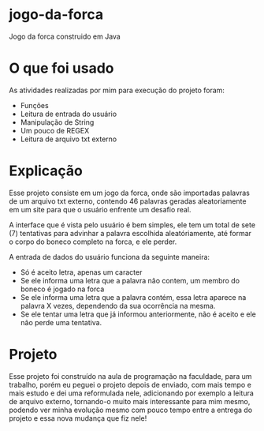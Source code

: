 # jogo-da-forca
Jogo da forca construido em Java

# O que foi usado
As atividades realizadas por mim para execução do projeto foram:
 * Funções
 * Leitura de entrada do usuário
 * Manipulação de String
 * Um pouco de REGEX
 * Leitura de arquivo txt externo

# Explicação
Esse projeto consiste em um jogo da forca, onde são importadas palavras de um arquivo txt externo, contendo 46 palavras geradas aleatoriamente em um site para que o usuário enfrente um desafio real.

A interface que é vista pelo usuário é bem simples, ele tem um total de sete (7) tentativas para advinhar a palavra escolhida aleatóriamente, até formar o corpo do boneco completo na forca, e ele perder.

A entrada de dados do usuário funciona da seguinte maneira:
 * Só é aceito letra, apenas um caracter
 * Se ele informa uma letra que a palavra não contem, um membro do boneco é jogado na forca
 * Se ele informa uma letra que a palavra contém, essa letra aparece na palavra X vezes, dependendo da sua ocorrência na mesma.
 * Se ele tentar uma letra que já informou anteriormente, não é aceito e ele não perde uma tentativa.

# Projeto
Esse projeto foi construído na aula de programação na faculdade, para um trabalho, porém eu peguei o projeto depois de enviado, com mais tempo e mais estudo e dei uma reformulada nele, adicionando por exemplo a leitura de arquivo externo, tornando-o muito mais interessante para mim mesmo, podendo ver minha evolução mesmo com pouco tempo entre a entrega do projeto e essa nova mudança que fiz nele!
